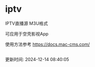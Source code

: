 # iptv
IPTV直播源 M3U格式  

可应用于空壳影视App  

使用方法参考 https://docs.mac-cms.com/  


##  

更新时间: 2024-12-14 08:40:05
